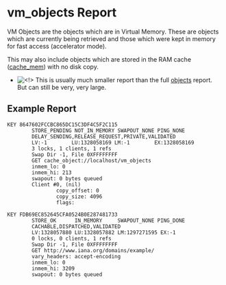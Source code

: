 # vm\_objects Report

VM Objects are the objects which are in Virtual Memory. These are
objects which are currently being retrieved and those which were kept in
memory for fast access (accelerator mode).

This may also include objects which are stored in the RAM cache
([cache\_mem](http://www.squid-cache.org/Doc/config/cache_mem#)) with no
disk copy.

  - ![\<\!\>](https://wiki.squid-cache.org/wiki/squidtheme/img/attention.png)
    This is usually much smaller report than the full
    [objects](https://wiki.squid-cache.org/action/show/Features/CacheManager/VmObjects/Features/CacheManager/Objects#)
    report. But can still be very, very large.

## Example Report

    KEY 8647602FCCBC865DC15C3DF4C5F2C115
            STORE_PENDING NOT_IN_MEMORY SWAPOUT_NONE PING_NONE   
            DELAY_SENDING,RELEASE_REQUEST,PRIVATE,VALIDATED
            LV:-1        LU:1328058169 LM:-1        EX:1328058169
            3 locks, 1 clients, 1 refs
            Swap Dir -1, File 0XFFFFFFFF
            GET cache_object://localhost/vm_objects
            inmem_lo: 0
            inmem_hi: 213
            swapout: 0 bytes queued
            Client #0, (nil)
                    copy_offset: 0
                    copy_size: 4096
                    flags:
    
    KEY FDB69EC852645CFA0524B0E287481733
            STORE_OK      IN_MEMORY     SWAPOUT_NONE PING_DONE   
            CACHABLE,DISPATCHED,VALIDATED
            LV:1328057880 LU:1328057882 LM:1297271595 EX:-1       
            0 locks, 0 clients, 1 refs
            Swap Dir -1, File 0XFFFFFFFF
            GET http://www.iana.org/domains/example/
            vary_headers: accept-encoding
            inmem_lo: 0
            inmem_hi: 3209
            swapout: 0 bytes queued
